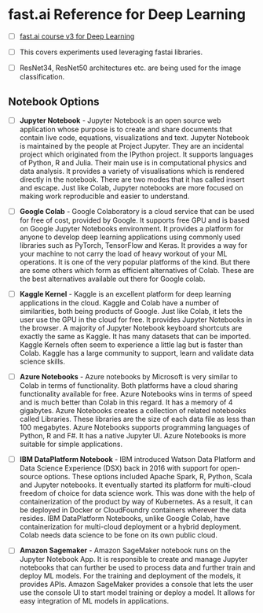 # fast.ai Reference for Deep Learning

- [ ] [fast.ai course v3 for Deep Learning](https://course.fast.ai/index.html)

- [ ] This covers experiments used leveraging fastai libraries. 

- [ ] ResNet34, ResNet50 architectures etc. are being used for the image classification.

## Notebook Options

- [ ] **Jupyter Notebook** - Jupyter Notebook is an open source web application whose purpose is to create and share documents that contain live code, equations, visualizations and text. Jupyter Notebook is maintained by the people at Project Jupyter. They are an incidental project which originated from the IPython project. It supports languages of  Python, R and Julia. Their main use is in computational physics and data analysis. It provides a variety of visualisations which is rendered directly in the notebook. There are two modes that it has called insert and escape. Just like Colab, Jupyter notebooks are more focused on making work reproducible and easier to understand.
- [ ] **Google Colab** - Google Colaboratory is a cloud service that can be used for free of cost, provided by Google. It supports free GPU and is based on Google Jupyter Notebooks environment. It provides a platform for anyone to develop deep learning applications using commonly used libraries such as PyTorch, TensorFlow and Keras. It provides a way for your machine to not carry the load of heavy workout of your ML operations. It is one of the very popular platforms of the kind. But there are some others which form as efficient alternatives of Colab. These are the best alternatives available out there for Google colab.
- [ ] **Kaggle Kernel** - Kaggle is an excellent platform for deep learning applications in the cloud. Kaggle and Colab have a number of similarities, both being products of Google. Just like Colab, it lets the user use the GPU in the cloud for free. It provides Jupyter Notebooks in the browser . A majority of Jupyter Notebook keyboard shortcuts are exactly the same as Kaggle. It has many datasets that can be imported. Kaggle Kernels often seem to experience a little lag but is faster than Colab. Kaggle has a large community to support, learn and validate data science skills.
- [ ] **Azure Notebooks** - Azure notebooks by Microsoft is very similar to Colab in terms of functionality. Both platforms have a cloud sharing functionality available for free. Azure Notebooks wins in terms of speed and is much better than Colab in this regard. It has a memory of 4 gigabytes. Azure Notebooks creates a collection of related notebooks called Libraries. These libraries are the size of each data file as less than 100 megabytes. Azure Notebooks supports programming languages of Python, R and F#. It has a native Jupyter UI. Azure Notebooks is more suitable for simple applications.
- [ ] **IBM DataPlatform Notebook** - IBM introduced Watson Data Platform and Data Science Experience (DSX) back in 2016 with support for open-source options. These options included Apache Spark, R, Python, Scala and Jupyter notebooks. It eventually started its platform for multi-cloud freedom of choice for data science work. This was done with the help of containerization of the product by way of Kubernetes. As a result, it can be deployed in Docker or CloudFoundry containers wherever the data resides. IBM DataPlatform Notebooks, unlike Google Colab, have containerization for multi-cloud deployment or a hybrid deployment. Colab needs data science to be fone on its own public cloud.
- [ ] **Amazon Sagemaker** - Amazon SageMaker notebook runs on the Jupyter Notebook App. It is responsible to create and manage Jupyter notebooks that can further be used to process data and further train and deploy ML models. For the training and deployment of the models, it provides APIs. Amazon SageMaker provides a console that lets the user use the console UI to start model training or deploy a model. It allows for easy integration of ML models in applications. 



